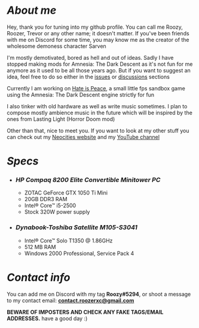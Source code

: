 # *About me*
Hey, thank you for tuning into my github profile. You can call me Roozy, Roozer, Trevor or any other name; it doesn't matter. If you've been friends with me on Discord for some time, you may know me as the creator of the wholesome demoness character Sarven

I'm mostly demotivated, bored as hell and out of ideas. Sadly I have stopped making mods for Amnesia: The Dark Descent as it's not fun for me anymore as it used to be all those years ago. But if you want to suggest an idea, feel free to do so either in the [issues](https://github.com/RoozerXC/RoozerXC/issues) or [discussions](https://github.com/RoozerXC/RoozerXC/discussions) sections

Currently I am working on [Hate is Peace](HateIsPeace/Design.md), a small little fps sandbox game using the Amnesia: The Dark Descent engine strictly for fun

I also tinker with old hardware as well as write music sometimes. I plan to compose mostly ambience music in the future which will be inspired by the ones from Lasting Light (Horror Doom mod)

Other than that, nice to meet you. If you want to look at my other stuff you can check out my [Neocities website](https://roozerxc.neocities.org) and my [YouTube channel](https://youtube.com/@roozerxc)

# *Specs*
- ### *HP Compaq 8200 Elite Convertible Minitower PC*
  - ZOTAC GeForce GTX 1050 Ti Mini
  - 20GB DDR3 RAM
  - Intel® Core™ i5-2500
  - Stock 320W power supply
- ### *Dynabook-Toshiba Satellite M105-S3041*
  - Intel® Core™ Solo T1350 @ 1.86GHz
  - 512 MB RAM
  - Windows 2000 Professional, Service Pack 4

# *Contact info*
You can add me on Discord with my tag **Roozy#5294**, or shoot a message to my contact email: **contact.roozerxc@gmail.com**

**BEWARE OF IMPOSTERS AND CHECK ANY FAKE TAGS/EMAIL ADDRESSES.** have a good day :)
